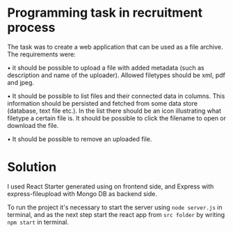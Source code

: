 # Programming task in recruitment process 

The task was to create a web application that can be used as a file archive. The requirements were:

• it should be possible to upload a file with added metadata (such as description and name of the uploader). Allowed filetypes should be xml, pdf and jpeg.

• It should be possible to list files and their connected data in columns. This information should be persisted and fetched from some data store (database,
text file etc.). In the list there should be an icon illustrating what filetype a certain file is. It should be possible to click the filename to open or download the file.

• It should be possible to remove an uploaded file.

# Solution

I used React Starter generated using on frontend side, and Express with express-fileupload with Mongo DB as backend side.

To run the project it's necessary to start the server using `node server.js` in terminal, and as the next step start the react app from `src folder` by writing `npm start` in terminal.
